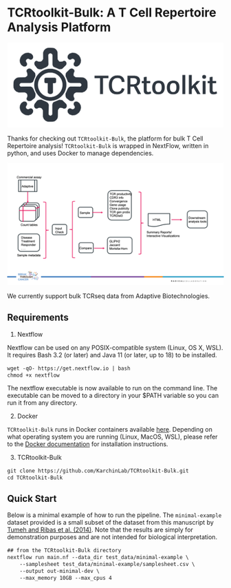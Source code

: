 # TCRtoolkit-Bulk: A T Cell Repertoire Analysis Platform

![TCRtoolkit-banner](./assets/images/TCRtoolkit-banner.png)

Thanks for checking out `TCRtoolkit-Bulk`, the platform for bulk T Cell Repertoire analysis! `TCRtoolkit-Bulk` is wrapped in NextFlow, written in python, and uses Docker to manage dependencies.

<p align="center">
    <img src=assets/TCR_Bulk_profiling.png/>
</p>

We currently support bulk TCRseq data from Adaptive Biotechnologies.

##  Requirements

1. Nextflow

Nextflow can be used on any POSIX-compatible system (Linux, OS X, WSL). It requires Bash 3.2 (or later) and Java 11 (or later, up to 18) to be installed.

```{bash}
wget -qO- https://get.nextflow.io | bash
chmod +x nextflow
```

The nextflow executable is now available to run on the command line. The executable can be moved to a directory in your $PATH variable so you can run it from any directory.

2. Docker

`TCRtoolkit-Bulk` runs in Docker containers available [here](https://hub.docker.com/repository/docker/karchinlab/bulktcr/general). Depending on what operating system you are running (Linux, MacOS, WSL), please refer to the [Docker documentation](https://docs.docker.com/engine/install/) for installation instructions.

3. TCRtoolkit-Bulk

```{bash}
git clone https://github.com/KarchinLab/TCRtoolkit-Bulk.git
cd TCRtoolkit-Bulk
```


## Quick Start

Below is a minimal example of how to run the pipeline. The `minimal-example` dataset provided is a small subset of the dataset from this manuscript by [Tumeh and Ribas et al. (2014)](https://www.nature.com/articles/nature13954). Note that the results are simply for demonstration purposes and are not intended for biological interpretation.

```
## from the TCRtoolkit-Bulk directory
nextflow run main.nf --data_dir test_data/minimal-example \
    --samplesheet test_data/minimal-example/samplesheet.csv \
    --output out-minimal-dev \
    --max_memory 10GB --max_cpus 4
```
